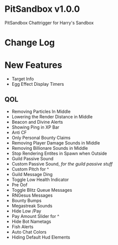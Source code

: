 # PitSandbox v1.0.0
PitSandbox Chattrigger for Harry's Sandbox

# Change Log

# New Features
- Target Info
- Egg Effect Display Timers

## QOL
- Removing Particles In Middle
- Lowering the Render Distance in Middle
- Beacon and Divine Alerts
- Showing Ping in XP Bar
- Anti CF
- Only Personal Bounty Claims
- Removing Player Damage Sounds in Middle
- Removing Billionare Sounds in Middle
- Stop Rendering Entites in Spawn when Outside
- Guild Passive Sound
- Custom Passive Sound, *for the guild passive stuff*
- Custom Pitch for ^
- Guild Message Ding
- Toggle Low Health Indicator
- Pre Oof
- Toggle Blitz Queue Messages
- RNGesus Messages
- Bounty Bumps
- Megastreak Sounds
- Hide Low /Pay
- Pay Amount Slider for ^
- Hide Bot Nametags
- Fish Alerts
- Auto Chat Colors
- Hiding Default Hud Elements
